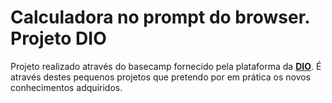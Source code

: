 # Calculadora no prompt do browser. Projeto DIO

Projeto realizado através do basecamp fornecido pela plataforma da **[DIO](https://www.dio.me/)**.
É através destes pequenos projetos que pretendo por em prática os novos conhecimentos adquiridos.
